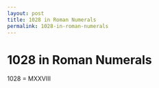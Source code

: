 ```yaml
---
layout: post
title: 1028 in Roman Numerals
permalink: 1028-in-roman-numerals
---
```


# 1028 in Roman Numerals

1028 = MXXVIII

